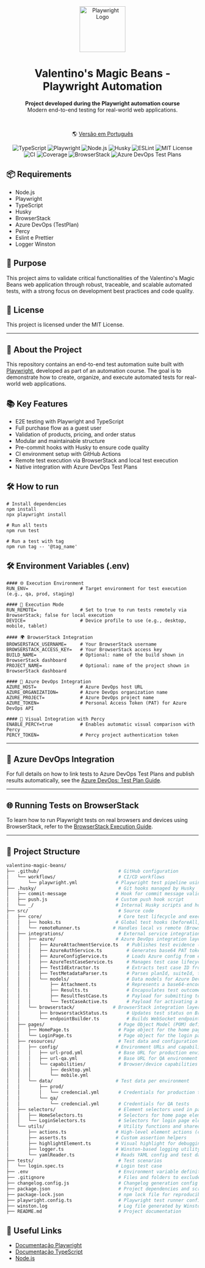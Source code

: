 <div align="center">
  <img src="https://playwright.dev/img/playwright-logo.svg" alt="Playwright Logo" width="120" />
  <h1>Valentino's Magic Beans - Playwright Automation</h1>
  <p><strong>Project developed during the Playwright automation course</strong><br>Modern end-to-end testing for real-world web applications.</p><br>

  🌎 <a href="./docs/portuguese/README.pt.md">Versão em Português</a>
</div>

<div align="center">
  <img src="https://img.shields.io/badge/TypeScript-3178c6?style=for-the-badge&logo=typescript&logoColor=white" alt="TypeScript" />
  <img src="https://img.shields.io/badge/Playwright-2ead33?style=for-the-badge&logo=playwright&logoColor=white" alt="Playwright" />
  <img src="https://img.shields.io/badge/Node.js-339933?style=for-the-badge&logo=nodedotjs&logoColor=white" alt="Node.js" />
  <img src="https://img.shields.io/badge/Husky-hooks-critical?style=for-the-badge&logo=git&logoColor=white" alt="Husky" />
  <img src="https://img.shields.io/badge/ESLint-code%20quality-blueviolet?style=for-the-badge&logo=eslint&logoColor=white" alt="ESLint" />
  <img src="https://img.shields.io/badge/License-MIT-blue?style=for-the-badge" alt="MIT License" />
  <img src="https://img.shields.io/badge/CI-GitHub%20Actions-blue?style=for-the-badge&logo=githubactions&logoColor=white" alt="CI" />
  <img src="https://img.shields.io/badge/Coverage-100%25-success?style=for-the-badge" alt="Coverage" />
  <img src="https://img.shields.io/badge/BrowserStack-integrated-orange?style=for-the-badge&logo=browserstack&logoColor=white" alt="BrowserStack" />
  <img src="https://img.shields.io/badge/Azure%20DevOps-Test%20Plans-0078D7?style=for-the-badge&logo=azuredevops&logoColor=white" alt="Azure DevOps Test Plans" />
</div>

## 📦 Requirements
- Node.js
- Playwright
- TypeScript
- Husky
- BrowserStack
- Azure DevOps (TestPlan)
- Percy
- Eslint e Prettier
- Logger Winston

## 🚀 Purpose
This project aims to validate critical functionalities of the Valentino's Magic Beans web application through robust, traceable, and scalable automated tests, with a strong focus on development best practices and code quality.

## 📄 License
This project is licensed under the MIT License.

---

## 🚀 About the Project
This repository contains an end-to-end test automation suite built with <a href="https://playwright.dev/">Playwright</a>, developed as part of an automation course. The goal is to demonstrate how to create, organize, and execute automated tests for real-world web applications.

## 📚 Key Features
- E2E testing with Playwright and TypeScript
- Full purchase flow as a guest user
- Validation of products, pricing, and order status
- Modular and maintainable structure
- Pre-commit hooks with Husky to ensure code quality
- CI environment setup with GitHub Actions
- Remote test execution via BrowserStack and local test execution
- Native integration with Azure DevOps Test Plans

## 🛠️ How to run
```
# Install dependencies
npm install
npx playwright install

# Run all tests
npm run test

# Run a test with tag
npm run tag -- '@tag_name'
```

## 🛠️ Environment Variables (.env)

```env
#### 🌐 Execution Environment
RUN_ENV=                   # Target environment for test execution (e.g., qa, prod, staging)

#### 🧪 Execution Mode
RUN_REMOTE=                # Set to true to run tests remotely via BrowserStack; false for local execution
DEVICE=                    # Device profile to use (e.g., desktop, mobile, tablet)

#### 🌍 BrowserStack Integration
BROWSERSTACK_USERNAME=     # Your BrowserStack username
BROWSERSTACK_ACCESS_KEY=   # Your BrowserStack access key
BUILD_NAME=                # Optional: name of the build shown in BrowserStack dashboard
PROJECT_NAME=              # Optional: name of the project shown in BrowserStack dashboard

#### 🔗 Azure DevOps Integration
AZURE_HOST=                # Azure DevOps host URL
AZURE_ORGANIZATION=        # Azure DevOps organization name
AZURE_PROJECT=             # Azure DevOps project name
AZURE_TOKEN=               # Personal Access Token (PAT) for Azure DevOps API

#### 📸 Visual Integration with Percy
ENABLE_PERCY=true          # Enables automatic visual comparison with Percy
PERCY_TOKEN=               # Percy project authentication token
```

---

## 🔗 Azure DevOps Integration

For full details on how to link tests to Azure DevOps Test Plans and publish results automatically, see the [Azure DevOps: Test Plan Guide](./docs/english/azure-devops.md).

---

## 🌐 Running Tests on BrowserStack

To learn how to run Playwright tests on real browsers and devices using BrowserStack, refer to the [BrowserStack Execution Guide](./docs/english/browserstack.md).

---

## 📂 Project Structure

```bash
valentino-magic-beans/
├── .github/                             # GitHub configuration
│   └── workflows/                       # CI/CD workflows
│       └── playwright.yml              # Playwright test pipeline using GitHub Actions
├── .husky/                              # Git hooks managed by Husky
│   ├── commit-message                  # Hook for commit message validation
│   ├── push.js                         # Custom push hook script
│   └── _/                              # Internal Husky scripts and hook definitions
├── src/                                 # Source code
│   ├── core/                            # Core test lifecycle and execution logic
│   │   ├── hooks.ts                    # Global test hooks (beforeAll, beforeEach, etc.)
│   │   └── remoteRunner.ts            # Handles local vs remote (BrowserStack) execution
│   ├── integrations/                    # External service integrations
│   │   ├── azure/                      # Azure DevOps integration layer
│   │   │   ├── AzureAttachmentService.ts   # Publishes test evidence (logs, screenshots) to Azure DevOps
│   │   │   ├── AzureAuthService.ts         # Generates base64 PAT token for Azure API authentication
│   │   │   ├── AzureConfigService.ts       # Loads Azure config from environment variables
│   │   │   ├── AzureTestCaseService.ts     # Manages test case lifecycle in Azure (activate, finish, update status)
│   │   │   ├── TestIdExtractor.ts          # Extracts test case ID from test title using @[12345]
│   │   │   ├── TestMetadataParser.ts       # Parses planId, suiteId, testCaseId from test title annotations
│   │   │   └── models/                     # Data models for Azure DevOps API payloads
│   │   │       ├── Attachment.ts           # Represents a base64-encoded file attachment
│   │   │       ├── Results.ts              # Encapsulates test outcome code (passed, failed, etc.)
│   │   │       ├── ResultTestCase.ts       # Payload for submitting test result updates
│   │   │       └── TestCaseActive.ts       # Payload for activating a test point before execution
│   │   └── browserstack/              # BrowserStack integration layer
│   │       ├── browserstackStatus.ts       # Updates test status on BrowserStack
│   │       └── endpointBuilder.ts          # Builds WebSocket endpoint for remote execution
│   ├── pages/                           # Page Object Model (POM) definitions
│   │   ├── HomePage.ts                  # Page object for the home page
│   │   └── LoginPage.ts                 # Page object for the login page
│   ├── resources/                       # Test data and configuration files
│   │   ├── config/                     # Environment URLs and capabilities
│   │   │   ├── url-prod.yml             # Base URL for production environment
│   │   │   ├── url-qa.yml               # Base URL for QA environment
│   │   │   └── capabilities/            # Browser/device capabilities for BrowserStack
│   │   │       ├── desktop.yml
│   │   │       └── mobile.yml
│   │   └── data/                       # Test data per environment
│   │       ├── prod/
│   │       │   └── credencial.yml       # Credentials for production tests
│   │       └── qa/
│   │           └── credencial.yml       # Credentials for QA tests
│   ├── selectors/                       # Element selectors used in page objects
│   │   ├── HomeSelectors.ts             # Selectors for home page elements
│   │   └── LoginSelectors.ts            # Selectors for login page elements
│   └── utils/                           # Utility functions and shared logic
│       ├── actions.ts                  # High-level element actions (click, type, etc.)
│       ├── asserts.ts                  # Custom assertion helpers
│       ├── highlightElement.ts         # Visual highlight for debugging elements
│       ├── logger.ts                   # Winston-based logging utility
│       └── yamlReader.ts               # Reads YAML config and test data
├── tests/                               # Test scenarios
│   └── login.spec.ts                   # Login test case
├── .env                                 # Environment variable definitions
├── .gitignore                           # Files and folders to exclude from Git
├── changelog.config.js                  # Changelog generation config (e.g., for commitlint)
├── package.json                         # Project dependencies and scripts
├── package-lock.json                    # npm lock file for reproducible installs
├── playwright.config.ts                 # Playwright test runner configuration
├── winston.log                          # Log file generated by Winston logger
├── README.md                            # Project documentation
```

## 🔗 Useful Links
- [Documentação Playwright](https://playwright.dev/)
- [Documentação TypeScript](https://www.typescriptlang.org/)
- [Node.js](https://nodejs.org/)